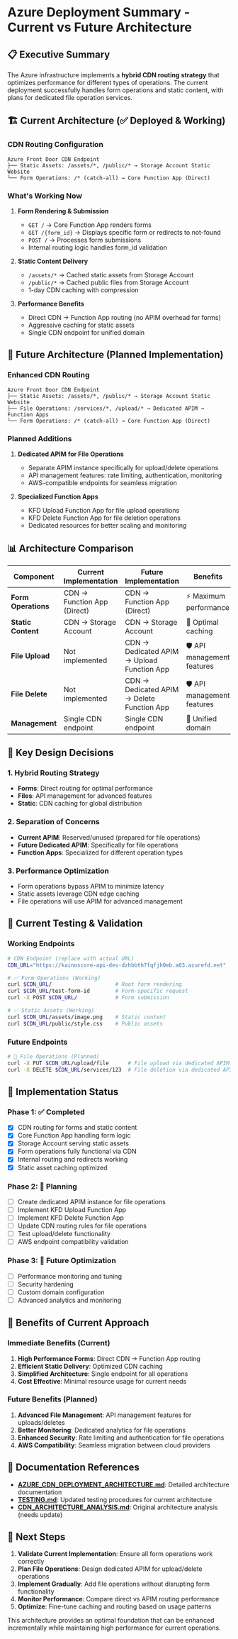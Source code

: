 # Azure Deployment Summary - Current vs Future Architecture

## 📋 Executive Summary

The Azure infrastructure implements a **hybrid CDN routing strategy** that optimizes performance for different types of operations. The current deployment successfully handles form operations and static content, with plans for dedicated file operation services.

## 🏗️ Current Architecture (✅ Deployed & Working)

### CDN Routing Configuration
```
Azure Front Door CDN Endpoint
├── Static Assets: /assets/*, /public/* → Storage Account Static Website
└── Form Operations: /* (catch-all) → Core Function App (Direct)
```

### What's Working Now
1. **Form Rendering & Submission** 
   - `GET /` → Core Function App renders forms
   - `GET /{form_id}` → Displays specific form or redirects to not-found
   - `POST /` → Processes form submissions
   - Internal routing logic handles form_id validation

2. **Static Content Delivery**
   - `/assets/*` → Cached static assets from Storage Account
   - `/public/*` → Cached public files from Storage Account
   - 1-day CDN caching with compression

3. **Performance Benefits**
   - Direct CDN → Function App routing (no APIM overhead for forms)
   - Aggressive caching for static assets
   - Single CDN endpoint for unified domain

## 🔄 Future Architecture (Planned Implementation)

### Enhanced CDN Routing
```
Azure Front Door CDN Endpoint
├── Static Assets: /assets/*, /public/* → Storage Account Static Website
├── File Operations: /services/*, /upload/* → Dedicated APIM → Function Apps
└── Form Operations: /* (catch-all) → Core Function App (Direct)
```

### Planned Additions
1. **Dedicated APIM for File Operations**
   - Separate APIM instance specifically for upload/delete operations
   - API management features: rate limiting, authentication, monitoring
   - AWS-compatible endpoints for seamless migration

2. **Specialized Function Apps**
   - KFD Upload Function App for file upload operations
   - KFD Delete Function App for file deletion operations
   - Dedicated resources for better scaling and monitoring

## 📊 Architecture Comparison

| Component | Current Implementation | Future Implementation | Benefits |
|-----------|----------------------|---------------------|----------|
| **Form Operations** | CDN → Function App (Direct) | CDN → Function App (Direct) | ⚡ Maximum performance |
| **Static Content** | CDN → Storage Account | CDN → Storage Account | 🚀 Optimal caching |
| **File Upload** | Not implemented | CDN → Dedicated APIM → Upload Function App | 🛡️ API management features |
| **File Delete** | Not implemented | CDN → Dedicated APIM → Delete Function App | 🛡️ API management features |
| **Management** | Single CDN endpoint | Single CDN endpoint | 🔧 Unified domain |

## 🎯 Key Design Decisions

### 1. **Hybrid Routing Strategy**
- **Forms**: Direct routing for optimal performance
- **Files**: API management for advanced features
- **Static**: CDN caching for global distribution

### 2. **Separation of Concerns**
- **Current APIM**: Reserved/unused (prepared for file operations)
- **Future Dedicated APIM**: Specifically for file operations
- **Function Apps**: Specialized for different operation types

### 3. **Performance Optimization**
- Form operations bypass APIM to minimize latency
- Static assets leverage CDN edge caching
- File operations will use APIM for advanced management

## 🧪 Current Testing & Validation

### Working Endpoints
```bash
# CDN Endpoint (replace with actual URL)
CDN_URL="https://kainoscore-api-dev-dzhbbth7fqfjh0eb.a03.azurefd.net"

# ✅ Form Operations (Working)
curl $CDN_URL/                    # Root form rendering
curl $CDN_URL/test-form-id        # Form-specific request
curl -X POST $CDN_URL/            # Form submission

# ✅ Static Assets (Working)  
curl $CDN_URL/assets/image.png    # Static content
curl $CDN_URL/public/style.css    # Public assets
```

### Future Endpoints
```bash
# 🔄 File Operations (Planned)
curl -X PUT $CDN_URL/upload/file      # File upload via dedicated APIM
curl -X DELETE $CDN_URL/services/123  # File deletion via dedicated APIM
```

## 🔧 Implementation Status

### Phase 1: ✅ Completed
- [x] CDN routing for forms and static content
- [x] Core Function App handling form logic  
- [x] Storage Account serving static assets
- [x] Form operations fully functional via CDN
- [x] Internal routing and redirects working
- [x] Static asset caching optimized

### Phase 2: 🔄 Planning
- [ ] Create dedicated APIM instance for file operations
- [ ] Implement KFD Upload Function App
- [ ] Implement KFD Delete Function App  
- [ ] Update CDN routing rules for file operations
- [ ] Test upload/delete functionality
- [ ] AWS endpoint compatibility validation

### Phase 3: 🎯 Future Optimization
- [ ] Performance monitoring and tuning
- [ ] Security hardening
- [ ] Custom domain configuration
- [ ] Advanced analytics and monitoring

## 🚀 Benefits of Current Approach

### Immediate Benefits (Current)
1. **High Performance Forms**: Direct CDN → Function App routing
2. **Efficient Static Delivery**: Optimized CDN caching
3. **Simplified Architecture**: Single endpoint for all operations
4. **Cost Effective**: Minimal resource usage for current needs

### Future Benefits (Planned)
1. **Advanced File Management**: API management features for uploads/deletes
2. **Better Monitoring**: Dedicated analytics for file operations
3. **Enhanced Security**: Rate limiting and authentication for file operations
4. **AWS Compatibility**: Seamless migration between cloud providers

## 📝 Documentation References

- **[AZURE_CDN_DEPLOYMENT_ARCHITECTURE.md](./AZURE_CDN_DEPLOYMENT_ARCHITECTURE.md)**: Detailed architecture documentation
- **[TESTING.md](./TESTING.md)**: Updated testing procedures for current architecture
- **[CDN_ARCHITECTURE_ANALYSIS.md](./CDN_ARCHITECTURE_ANALYSIS.md)**: Original architecture analysis (needs update)

## 🔗 Next Steps

1. **Validate Current Implementation**: Ensure all form operations work correctly
2. **Plan File Operations**: Design dedicated APIM for upload/delete operations  
3. **Implement Gradually**: Add file operations without disrupting form functionality
4. **Monitor Performance**: Compare direct vs APIM routing performance
5. **Optimize**: Fine-tune caching and routing based on usage patterns

This architecture provides an optimal foundation that can be enhanced incrementally while maintaining high performance for current operations.
